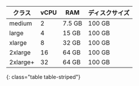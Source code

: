 | クラス      | vCPU | RAM    | ディスクサイズ |
| -------- | ---- | ------ | ------- |
| medium   | 2    | 7.5 GB | 100 GB  |
| large    | 4    | 15 GB  | 100 GB  |
| xlarge   | 8    | 32 GB  | 100 GB  |
| 2xlarge  | 16   | 64 GB  | 100 GB  |
| 2xlarge+ | 32   | 64 GB  | 100 GB  |
{: class="table table-striped"}
